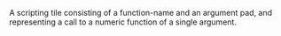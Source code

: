 A scripting tile consisting of a function-name and an argument pad, and representing a call to a numeric function of a single argument.